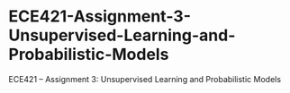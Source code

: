 # ECE421-Assignment-3-Unsupervised-Learning-and-Probabilistic-Models
ECE421 – Assignment 3: Unsupervised Learning and Probabilistic Models
